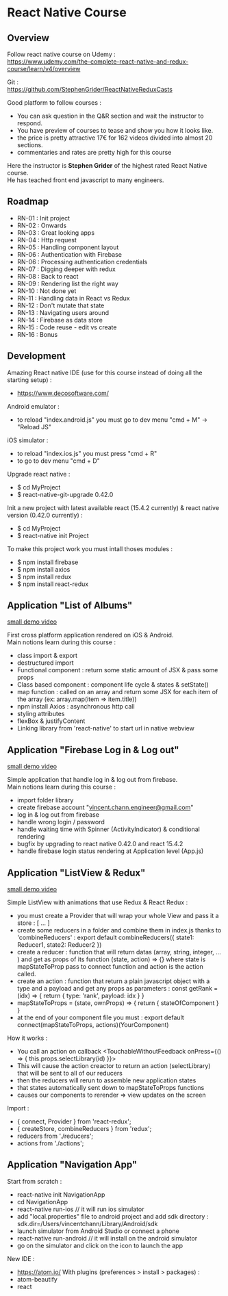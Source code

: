 # React Native Course

## Overview

Follow react native course on Udemy :   
https://www.udemy.com/the-complete-react-native-and-redux-course/learn/v4/overview  

Git :  
https://github.com/StephenGrider/ReactNativeReduxCasts  

Good platform to follow courses :  
- You can ask question in the Q&R section and wait the instructor to respond.  
- You have preview of courses to tease and show you how it looks like.
- the price is pretty attractive 17€ for 162 videos divided into almost 20 sections.
- commentaries and rates are pretty high for this course 
  
Here the instructor is **Stephen Grider** of the highest rated React Native course.  
He has teached front end javascript to many engineers.

## Roadmap

- RN-01 : Init project
- RN-02 : Onwards
- RN-03 : Great looking apps
- RN-04 : Http request
- RN-05 : Handling component layout
- RN-06 : Authentication with Firebase
- RN-06 : Processing authentication credentials
- RN-07 : Digging deeper with redux
- RN-08 : Back to react
- RN-09 : Rendering list the right way
- RN-10 : Not done yet
- RN-11 : Handling data in React vs Redux
- RN-12 : Don't mutate that state
- RN-13 : Navigating users around
- RN-14 : Firebase as data store
- RN-15 : Code reuse - edit vs create
- RN-16 : Bonus

## Development

Amazing React native IDE (use for this course instead of doing all the starting setup) :   
- https://www.decosoftware.com/  
  
Android emulator :  
- to reload "index.android.js" you must go to dev menu "cmd + M" -> "Reload JS"
  
iOS simulator :   
- to reload "index.ios.js" you must press "cmd + R"
- to go to dev menu "cmd + D"

Upgrade react native :  
- $ cd MyProject
- $ react-native-git-upgrade 0.42.0

Init a new project with latest available react (15.4.2 currently) & react native version (0.42.0 currently) :
- $ cd MyProject
- $ react-native init Project

To make this project work you must intall thoses modules :
- $ npm install firebase
- $ npm install axios
- $ npm install redux
- $ npm install react-redux

## Application "List of Albums" 

[small demo video](albums.gif)

First cross platform application rendered on iOS & Android.  
Main notions learn during this course :
- class import & export
- destructured import
- Functional component : return some static amount of JSX & pass some props
- Class based component : component life cycle & states & setState()
- map function : called on an array and return some JSX for each item of the array (ex: array.map(item => <Text>item.title</Text>))
- npm install Axios : asynchronous http call 
- styling attributes
- flexBox & justifyContent
- Linking library from 'react-native' to start url in native webview

## Application "Firebase Log in & Log out" 

[small demo video](login_logout.gif)

Simple application that handle log in & log out from firebase.   
Main notions learn during this course :  
- import folder library 
- create firebase account "vincent.chann.engineer@gmail.com"
- log in & log out from firebase 
- handle wrong login / password
- handle waiting time with Spinner (ActivityIndicator) & conditional rendering
- bugfix by upgrading to react native 0.42.0 and react 15.4.2
- handle firebase login status rendering at Application level (App.js) 

## Application "ListView & Redux"

[small demo video](redux.gif)

Simple ListView with animations that use Redux & React Redux :
- you must create a Provider that will wrap your whole View and pass it a store : 
<Provider store={createStore(reducers)}><View>[ ... ]</View></Provider>
- create some reducers in a folder and combine them in index.js thanks to 'combineReducers' :
export default combineReducers({ state1: Reducer1, state2: Reducer2 })
- create a reducer : function that will return datas (array, string, integer, ... ) and get as props of its function (state, action) => {} where state is mapStateToProp pass to connect function and action is the action called.
- create an action : function that return a plain javascript object with a type and a payload and get any props as parameters :
const getRank = (idx) => { return { type: 'rank', payload: idx } }
- mapStateToProps = (state, ownProps) => { return { stateOfComponent } }
- at the end of your component file you must :
export default connect(mapStateToProps, actions)(YourComponent)

How it works :
- You call an action on callback <TouchableWithoutFeedback onPress={() => { this.props.selectLibrary(id) }}>
- This will cause the action creactor to return an action (selectLibrary) that will be sent to all of our reducers
- then the reducers will rerun to assemble new application states
- that states automatically sent down to mapStateToProps functions
- causes our components to rerender
=> view updates on the screen

Import :
- { connect, Provider } from 'react-redux';
- { createStore, combineReducers } from 'redux';
- reducers from './reducers';
- actions from './actions';

## Application "Navigation App"

Start from scratch :
- react-native init NavigationApp
- cd NavigationApp
- react-native run-ios // it will run ios simulator
- add "local.properties" file to android project and add sdk directory : sdk.dir=/Users/vincentchann/Library/Android/sdk
- launch simulator from Android Studio or connect a phone
- react-native run-android // it will install on the android simulator
- go on the simulator and click on the icon to launch the app

New IDE : 
- https://atom.io/
With plugins (preferences > install > packages) :
- atom-beautify
- react